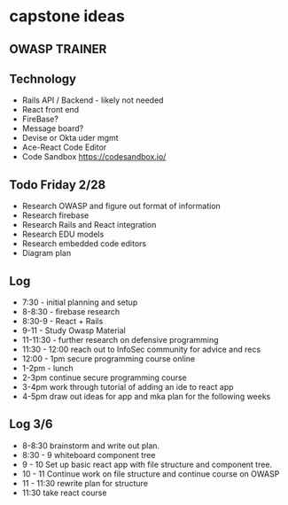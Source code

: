# capstone ideas
## OWASP TRAINER

## Technology

* Rails API / Backend - likely not needed
* React front end
* FireBase?
* Message board?
* Devise or Okta uder mgmt
* Ace-React Code Editor
* Code Sandbox https://codesandbox.io/


## Todo Friday 2/28

* Research OWASP and figure out format of information
* Research firebase
* Research Rails and React integration
* Research EDU models
* Research embedded code editors
* Diagram plan

## Log

* 7:30 - initial planning and setup
* 8-8:30 - firebase research
* 8:30-9 - React + Rails 
* 9-11 - Study Owasp Material
* 11-11:30 - further research on defensive programming 
* 11:30 - 12:00 reach out to InfoSec community for advice and recs
* 12:00 - 1pm secure programming course online
* 1-2pm - lunch
* 2-3pm continue secure programming course
* 3-4pm work through tutorial of adding an ide to react app
* 4-5pm draw out ideas for app and mka plan for the following weeks


## Log 3/6
* 8-8:30 brainstorm and write out plan.
* 8:30 - 9 whiteboard component tree
* 9 - 10 Set up basic react app with file structure and component tree.
* 10 - 11 Continue work on file structure and continue course on OWASP
* 11 - 11:30 rewrite plan for structure
* 11:30 take react course 